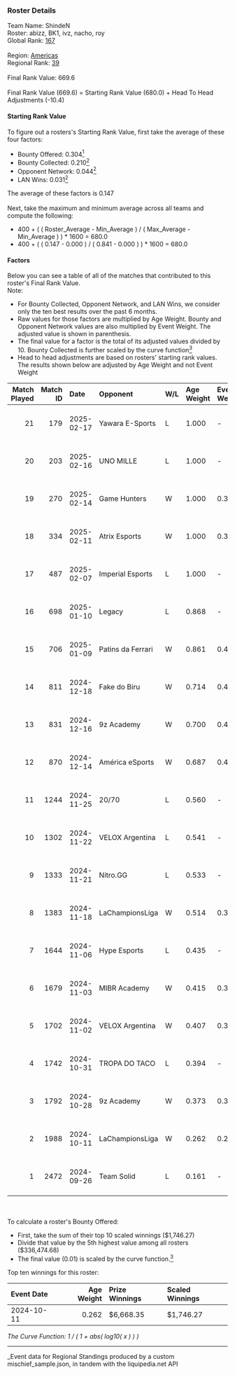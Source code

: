 ### Roster Details<br />
Team Name: ShindeN<br />
Roster: abizz, BK1, ivz, nacho, roy<br />
Global Rank: [167](../../standings_global_2025_03_01.md)<br />
<br />
Region: [Americas]( ../../standings_americas_2025_03_01.md)<br />
Regional Rank: [39]( ../../standings_americas_2025_03_01.md)<br />
<br />
Final Rank Value:  669.6<br />
<br />
Final Rank Value (669.6) = Starting Rank Value (680.0) + Head To Head Adjustments (-10.4)<br />

#### Starting Rank Value<br />
To figure out a rosters's Starting Rank Value, first take the average of these four factors:<br />
- Bounty Offered: 0.304[<sup>1</sup>](#table2)
- Bounty Collected: 0.210[<sup>2</sup>](#table1)
- Opponent Network: 0.044[<sup>2</sup>](#table1)
- LAN Wins: 0.031[<sup>2</sup>](#table1)

The average of these factors is 0.147<br />
<br />
Next, take the maximum and minimum average across all teams and compute the following:<br />
- 400 + ( ( Roster_Average - Min_Average ) / ( Max_Average - Min_Average ) ) * 1600 = 680.0
- 400 + ( ( 0.147 - 0.000 ) / ( 0.841 - 0.000 ) ) * 1600 = 680.0


#### Factors<br />
Below you can see a table of all of the matches that contributed to this roster's Final Rank Value.<br />
Note:<br />

- For Bounty Collected, Opponent Network, and LAN Wins, we consider only the ten best results over the past 6 months.
- Raw values for those factors are multiplied by Age Weight. Bounty and Opponent Network values are also multiplied by Event Weight. The adjusted value is shown in parenthesis.
- The final value for a factor is the total of its adjusted values divided by 10. Bounty Collected is further scaled by the curve function[<sup>3</sup>](#curveFunction)
- Head to head adjustments are based on rosters' starting rank values. The results shown below are adjusted by Age Weight and not Event Weight
<span id="table1"></span><br />


| Match Played | Match ID | Date       | Opponent          | W/L | Age Weight | Event Weight | Bounty Collected | Opponent Network | LAN Wins  | H2H Adj. | Roster                           |
| -: | -: | :- | :- | :- | :- | :- | :- | :- | :- | -: | :- |
|           21 |      179 | 2025-02-17 | Yawara E-Sports   | L   | 1.000      | -            | -                | -                | -         |   -16.84 | abizz, BK1, ivz, nacho, roy      |
|           20 |      203 | 2025-02-16 | UNO MILLE         | L   | 1.000      | -            | -                | -                | -         |   -14.70 | abizz, BK1, ivz, nacho, roy      |
|           19 |      270 | 2025-02-14 | Game Hunters      | W   | 1.000      | 0.371        | 0.001 (0.000)    | 0.302 (0.112)    | 0 (0.000) |    13.62 | abizz, BK1, ivz, nacho, roy      |
|           18 |      334 | 2025-02-11 | Atrix Esports     | W   | 1.000      | 0.371        | 0.001 (0.000)    | 0.037 (0.014)    | 0 (0.000) |    12.28 | abizz, BK1, ivz, nacho, roy      |
|           17 |      487 | 2025-02-07 | Imperial Esports  | L   | 1.000      | -            | -                | -                | -         |    -3.36 | abizz, BK1, ivz, nacho, roy      |
|           16 |      698 | 2025-01-10 | Legacy            | L   | 0.868      | -            | -                | -                | -         |    -6.20 | abizz, BK1, ivz, relentless, roy |
|           15 |      706 | 2025-01-09 | Patins da Ferrari | W   | 0.861      | 0.403        | 0.000 (0.000)    | 0.128 (0.044)    | 0 (0.000) |     8.65 | abizz, BK1, ivz, relentless, roy |
|           14 |      811 | 2024-12-18 | Fake do Biru      | W   | 0.714      | 0.403        | 0.000 (0.000)    | 0.194 (0.056)    | 0 (0.000) |     8.21 | abizz, BK1, ivz, relentless, roy |
|           13 |      831 | 2024-12-16 | 9z Academy        | W   | 0.700      | 0.403        | 0.000 (0.000)    | 0.210 (0.059)    | 0 (0.000) |     6.80 | abizz, BK1, ivz, relentless, roy |
|           12 |      870 | 2024-12-14 | América eSports   | W   | 0.687      | 0.403        | 0.000 (0.000)    | -                | 0 (0.000) |     4.09 | abizz, BK1, ivz, relentless, roy |
|           11 |     1244 | 2024-11-25 | 20/70             | L   | 0.560      | -            | -                | -                | -         |   -10.21 | abizz, BK1, ivz, relentless, roy |
|           10 |     1302 | 2024-11-22 | VELOX Argentina   | L   | 0.541      | -            | -                | -                | -         |   -12.28 | abizz, BK1, ivz, relentless, roy |
|            9 |     1333 | 2024-11-21 | Nitro.GG          | L   | 0.533      | -            | -                | -                | -         |    -8.94 | abizz, BK1, ivz, relentless, roy |
|            8 |     1383 | 2024-11-18 | LaChampionsLiga   | W   | 0.514      | 0.371        | 0.003 (0.001)    | 0.199 (0.038)    | 0 (0.000) |     6.71 | abizz, BK1, ivz, relentless, roy |
|            7 |     1644 | 2024-11-06 | Hype Esports      | L   | 0.435      | -            | -                | -                | -         |    -7.04 | abizz, BK1, ivz, relentless, roy |
|            6 |     1679 | 2024-11-03 | MIBR Academy      | W   | 0.415      | 0.371        | 0.001 (0.000)    | 0.328 (0.050)    | 0 (0.000) |     5.90 | abizz, BK1, ivz, relentless, roy |
|            5 |     1702 | 2024-11-02 | VELOX Argentina   | W   | 0.407      | 0.371        | 0.000 (0.000)    | 0.121 (0.018)    | 0 (0.000) |     3.59 | abizz, BK1, ivz, relentless, roy |
|            4 |     1742 | 2024-10-31 | TROPA DO TACO     | L   | 0.394      | -            | -                | -                | -         |    -6.26 | abizz, BK1, ivz, relentless, roy |
|            3 |     1792 | 2024-10-28 | 9z Academy        | W   | 0.373      | 0.371        | -                | 0.210 (0.029)    | -         |     3.38 | abizz, BK1, ivz, relentless, roy |
|            2 |     1988 | 2024-10-11 | LaChampionsLiga   | W   | 0.262      | 0.281        | 0.003 (0.000)    | 0.199 (0.015)    | 1 (0.262) |     3.75 | abizz, BK1, ivz, relentless, roy |
|            1 |     2472 | 2024-09-26 | Team Solid        | L   | 0.161      | -            | -                | -                | -         |    -1.54 | abizz, BK1, ivz, relentless, roy |

<br />
<span id="table2"></span><br />
To calculate a roster's Bounty Offered:<br />

- First, take the sum of their top 10 scaled winnings ($1,746.27)
- Divide that value by the 5th highest value among all rosters ($336,474.68)
- The final value (0.01) is scaled by the curve function.[<sup>3</sup>](#curveFunction)

Top ten winnings for this roster:<br />

| Event Date | Age Weight | Prize Winnings | Scaled Winnings |
| :- | -: | :- | :- |
| 2024-10-11 |      0.262 | $6,668.35      | $1,746.27       |


<span id="curveFunction"></span>_The Curve Function: 1 / ( 1 + abs( log10( x ) ) )_<br />

---
_Event data for Regional Standings produced by a custom mischief_sample.json, in tandem with the liquipedia.net API<br />
